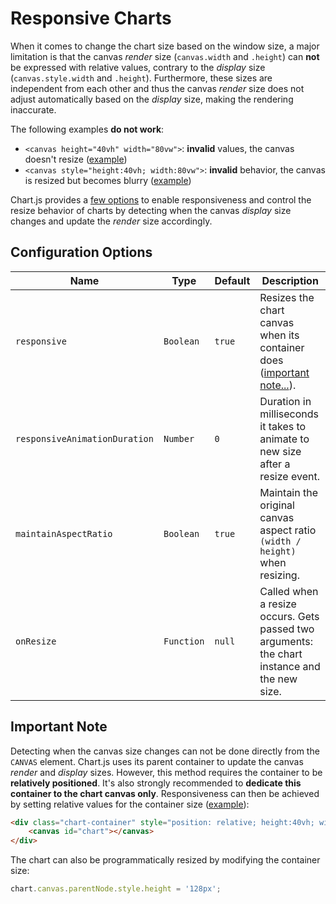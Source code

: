 # Responsive Charts

When it comes to change the chart size based on the window size, a major limitation is that the canvas *render* size (`canvas.width` and `.height`) can **not** be expressed with relative values, contrary to the *display* size (`canvas.style.width` and `.height`). Furthermore, these sizes are independent from each other and thus the canvas *render* size does not adjust automatically based on the *display* size, making the rendering inaccurate.

The following examples **do not work**:

- `<canvas height="40vh" width="80vw">`: **invalid** values, the canvas doesn't resize ([example](https://codepen.io/chartjs/pen/oWLZaR))
- `<canvas style="height:40vh; width:80vw">`: **invalid** behavior, the canvas is resized but becomes blurry ([example](https://codepen.io/chartjs/pen/WjxpmO))

Chart.js provides a [few options](#configuration-options) to enable responsiveness and control the resize behavior of charts by detecting when the canvas *display* size changes and update the *render* size accordingly.

## Configuration Options

| Name | Type | Default | Description
| ---- | ---- | ------- | -----------
| `responsive` | `Boolean` | `true` | Resizes the chart canvas when its container does ([important note...](#important-note)).
| `responsiveAnimationDuration` | `Number` | `0` | Duration in milliseconds it takes to animate to new size after a resize event.
| `maintainAspectRatio` | `Boolean` | `true` | Maintain the original canvas aspect ratio `(width / height)` when resizing.
| `onResize` | `Function` | `null` | Called when a resize occurs. Gets passed two arguments: the chart instance and the new size.

## Important Note

Detecting when the canvas size changes can not be done directly from the `CANVAS` element. Chart.js uses its parent container to update the canvas *render* and *display* sizes. However, this method requires the container to be **relatively positioned**. It's also strongly recommended to **dedicate this container to the chart canvas only**. Responsiveness can then be achieved by setting relative values for the container size ([example](https://codepen.io/chartjs/pen/YVWZbz)):

```html
<div class="chart-container" style="position: relative; height:40vh; width:80vw">
    <canvas id="chart"></canvas>
</div>
```

The chart can also be programmatically resized by modifying the container size:

```javascript
chart.canvas.parentNode.style.height = '128px';
```
